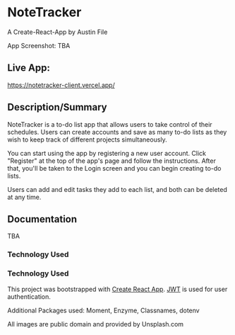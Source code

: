 # NoteTracker

A Create-React-App by Austin File

App Screenshot: TBA

## Live App: 
https://notetracker-client.vercel.app/

## Description/Summary
NoteTracker is a to-do list app that allows users to take control of their schedules. Users can create accounts and save as many to-do lists as they wish to keep track of different projects simultaneously.

You can start using the app by registering a new user account. Click "Register" at the top of the app's page and follow the instructions. After that, you'll be taken to the Login screen and you can begin creating to-do lists.

Users can add and edit tasks they add to each list, and both can be deleted at any time.

## Documentation

TBA

### Technology Used
### Technology Used
This project was bootstrapped with [Create React App](https://github.com/facebook/create-react-app). [JWT](https://jwt.io/) is used for user authentication.

Additional Packages used: Moment, Enzyme, Classnames, dotenv

All images are public domain and provided by Unsplash.com